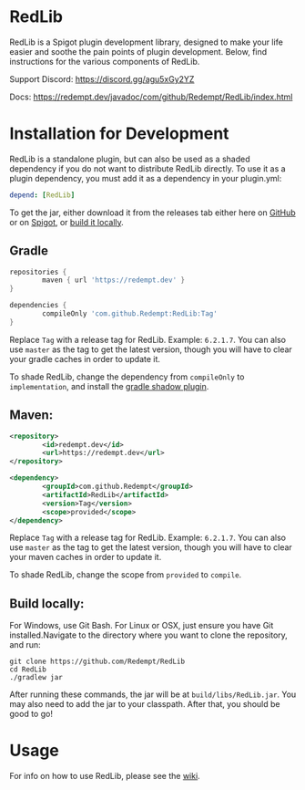 # RedLib
RedLib is a Spigot plugin development library, designed to make your life easier and soothe the pain points of plugin development. Below, find instructions for the various components of RedLib.

Support Discord: https://discord.gg/agu5xGy2YZ

Docs: https://redempt.dev/javadoc/com/github/Redempt/RedLib/index.html

# Installation for Development

RedLib is a standalone plugin, but can also be used as a shaded dependency if you do not want to distribute RedLib directly. To use it as a plugin dependency, you must add it as a dependency in your plugin.yml:

```yaml
depend: [RedLib]
```

To get the jar, either download it from the releases tab either here on [GitHub](https://github.com/Redempt/RedLib/releases) or on [Spigot](https://www.spigotmc.org/resources/redlib.78713/), or [build it locally](https://github.com/Redempt/RedLib#build-locally).

## Gradle

```groovy
repositories {
        maven { url 'https://redempt.dev' }
}

```

```groovy
dependencies {
        compileOnly 'com.github.Redempt:RedLib:Tag'
}
```

Replace `Tag` with a release tag for RedLib. Example: `6.2.1.7`. You can also use `master` as the tag to get the latest version, though you will have to clear your gradle caches in order to update it.

To shade RedLib, change the dependency from `compileOnly` to `implementation`, and install the [gradle shadow plugin](https://github.com/johnrengelman/shadow).

## Maven:

```xml
<repository>
        <id>redempt.dev</id>
        <url>https://redempt.dev</url>
</repository>
```

```xml
<dependency>
        <groupId>com.github.Redempt</groupId>
        <artifactId>RedLib</artifactId>
        <version>Tag</version>
        <scope>provided</scope>
</dependency>
```
Replace `Tag` with a release tag for RedLib. Example: `6.2.1.7`. You can also use `master` as the tag to get the latest version, though you will have to clear your maven caches in order to update it.

To shade RedLib, change the scope from `provided` to `compile`.

## Build locally:

For Windows, use Git Bash. For Linux or OSX, just ensure you have Git installed.Navigate to the directory where you want to clone the repository, and run:

```
git clone https://github.com/Redempt/RedLib
cd RedLib
./gradlew jar
```

After running these commands, the jar will be at `build/libs/RedLib.jar`.
You may also need to add the jar to your classpath. After that, you should be good to go!

# Usage

For info on how to use RedLib, please see the [wiki](https://github.com/Redempt/RedLib/wiki).
